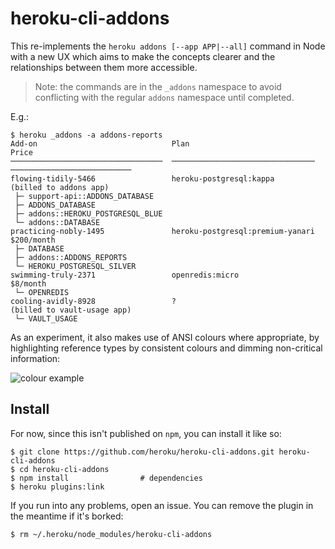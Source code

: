 # heroku-cli-addons

This re-implements the `heroku addons [--app APP|--all]` command in Node with a
new UX which aims to make the concepts clearer and the relationships between
them more accessible.

> Note: the commands are in the `_addons` namespace to avoid conflicting with
> the regular `addons` namespace until completed.

E.g.:

``` sh-session
$ heroku _addons -a addons-reports
Add-on                              Plan                              Price
──────────────────────────────────  ────────────────────────────────  ───────────────────────────
flowing-tidily-5466                 heroku-postgresql:kappa           (billed to addons app)
 ├─ support-api::ADDONS_DATABASE
 ├─ ADDONS_DATABASE
 ├─ addons::HEROKU_POSTGRESQL_BLUE
 └─ addons::DATABASE
practicing-nobly-1495               heroku-postgresql:premium-yanari  $200/month
 ├─ DATABASE
 ├─ addons::ADDONS_REPORTS
 └─ HEROKU_POSTGRESQL_SILVER
swimming-truly-2371                 openredis:micro                   $8/month
 └─ OPENREDIS
cooling-avidly-8928                 ?                                 (billed to vault-usage app)
 └─ VAULT_USAGE

```

As an experiment, it also makes use of ANSI colours where appropriate, by highlighting
reference types by consistent colours and dimming non-critical information:

![colour example](http://uploads.bjeanes.com/monosnap/Terminal__zsh__14886_2015-08-17_18-35-12.png)

## Install

For now, since this isn't published on `npm`, you can install it like so:

``` sh-session
$ git clone https://github.com/heroku/heroku-cli-addons.git heroku-cli-addons
$ cd heroku-cli-addons
$ npm install                # dependencies
$ heroku plugins:link
```

If you run into any problems, open an issue. You can remove the plugin in the
meantime if it's borked:

``` sh-session
$ rm ~/.heroku/node_modules/heroku-cli-addons
```

